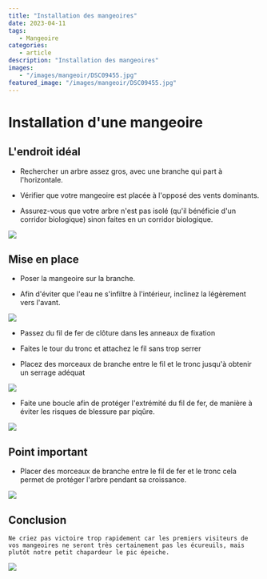 ```yaml
---
title: "Installation des mangeoires"
date: 2023-04-11
tags: 
   - Mangeoire
categories:
   - article
description: "Installation des mangeoires"
images:
   - "/images/mangeoir/DSC09455.jpg"
featured_image: "/images/mangeoir/DSC09455.jpg"
---
```


# Installation d'une mangeoire



## L'endroit idéal 
- Rechercher un arbre assez gros, avec une branche qui part à l'horizontale. 

- Vérifier que votre mangeoire est placée à l'opposé des vents dominants. 

- Assurez-vous que votre arbre n'est pas isolé (qu'il bénéficie d'un corridor biologique) sinon faites en un corridor biologique. 

![](/images/mangeoir/DSC09404.jpg) 


## Mise en place 

- Poser la mangeoire sur la branche. 

- Afin d'éviter que l'eau ne s'infiltre à l'intérieur, inclinez la légèrement vers l'avant. 

![](/images/mangeoir/DSC09411.jpg) 

- Passez du fil de fer de clôture dans les anneaux de fixation

- Faites le tour du tronc et attachez le fil sans trop serrer

- Placez des morceaux de branche entre le fil et le tronc jusqu'à obtenir un serrage adéquat 

![](/images/mangeoir/DSC09412.jpg) 

- Faite une boucle afin de protéger l'extrémité du fil de fer, de manière à éviter les risques de blessure par piqûre. 

![](/images/mangeoir/DSC09415.jpg) 


## Point important 
- Placer des morceaux de branche entre le fil de fer et le tronc cela permet de protéger l'arbre pendant sa croissance. 

![](/images/mangeoir/DSC09406.jpg) 


## Conclusion 
    Ne criez pas victoire trop rapidement car les premiers visiteurs de vos mangeoires ne seront très certainement pas les écureuils, mais plutôt notre petit chapardeur le pic épeiche.

![](/images/mangeoir/DSC09795.jpg) 

